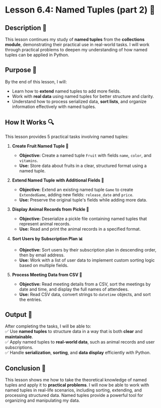 # Lesson 6.4: Named Tuples (part 2) 🔹

## Description 📝

This lesson continues my study of **named tuples** from the **collections module**, demonstrating their practical use in real-world tasks.
I will work through practical problems to deepen my understanding of how named tuples can be applied in Python.

## Purpose 🎯

By the end of this lesson, I will:

-   Learn how to **extend** named tuples to add more fields.
-   Work with **real data** using named tuples for better structure and clarity.
-   Understand how to process serialized data, **sort lists**, and organize information effectively with named tuples.

## How It Works 🔍

This lesson provides 5 practical tasks involving named tuples:

1. **Create Fruit Named Tuple 🥭**

    - **Objective:** Create a named tuple `Fruit` with fields `name`, `color`, and `vitamins`.
    - **Use:** Store data about fruits in a clear, structured format using a named tuple.

2. **Extend Named Tuple with Additional Fields 🧩**

    - **Objective:** Extend an existing named tuple `Game` to create `ExtendedGame`, adding new fields: `release_date` and `price`.
    - **Use:** Preserve the original tuple's fields while adding more data.

3. **Display Animal Records from Pickle 🐶**

    - **Objective:** Deserialize a pickle file containing named tuples that represent animal records.
    - **Use:** Read and print the animal records in a specified format.

4. **Sort Users by Subscription Plan 📊**

    - **Objective:** Sort users by their subscription plan in descending order, then by email address.
    - **Use:** Work with a list of user data to implement custom sorting logic based on multiple fields.

5. **Process Meeting Data from CSV 📅**
    - **Objective:** Read meeting details from a CSV, sort the meetings by date and time, and display the full names of attendees.
    - **Use:** Read CSV data, convert strings to `datetime` objects, and sort the entries.

## Output 📜

After completing the tasks, I will be able to:  
✅ Use **named tuples** to structure data in a way that is both **clear** and **maintainable**.  
✅ Apply named tuples to **real-world data**, such as animal records and user subscriptions.  
✅ Handle **serialization**, **sorting**, and **data display** efficiently with Python.

## Conclusion 🚀

This lesson shows me how to take the theoretical knowledge of named tuples and apply it to **practical problems**.
I will now be able to work with named tuples in real-life scenarios, including sorting, extending, and processing structured data.
Named tuples provide a powerful tool for organizing and manipulating my data.
